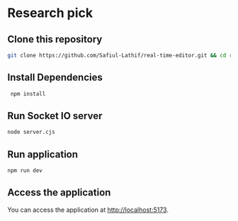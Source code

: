 # Research pick

## Clone this repository

```bash
git clone https://github.com/Safiul-Lathif/real-time-editor.git && cd realtime-editor
```

## Install Dependencies

```bash
 npm install
```

## Run Socket IO server

```bash
node server.cjs
```

## Run application

```bash
npm run dev
```

## Access the application

You can access the application at [http://localhost:5173](http://localhost:5173).
